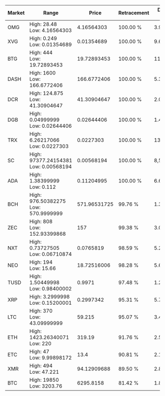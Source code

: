 | Market | Range | Price| Retracement | Doubles to 50% |
| --- | --- | --- | --- | --- |
| OMG | High: 28.48<br />Low: 4.16564303 | 4.16564303 | 100.00 % | 3.92 |
| XVG | High: 0.249<br />Low: 0.01354689 | 0.01354689 | 100.00 % | 9.69 |
| BTG | High: 444<br />Low: 19.72893453 | 19.72893453 | 100.00 % | 11.75 |
| DASH | High: 1600<br />Low: 166.6772406 | 166.6772406 | 100.00 % | 5.30 |
| DCR | High: 124.875<br />Low: 41.30904647 | 41.30904647 | 100.00 % | 2.01 |
| DGB | High: 0.04999999<br />Low: 0.02644406 | 0.02644406 | 100.00 % | 1.45 |
| TRX | High: 6.26217066<br />Low: 0.0227303 | 0.0227303 | 100.00 % | 138.25 |
| SC | High: 97377.24154381<br />Low: 0.00568194 | 0.00568194 | 100.00 % | 8,569,014.04 |
| ADA | High: 1.38399999<br />Low: 0.112 | 0.11204995 | 100.00 % | 6.68 |
| BCH | High: 976.50382275<br />Low: 570.9999999 | 571.96531725 | 99.76 % | 1.35 |
| ZEC | High: 808<br />Low: 152.93399868 | 157 | 99.38 % | 3.06 |
| NXT | High: 0.73727505<br />Low: 0.06710874 | 0.0765819 | 98.59 % | 5.25 |
| NEO | High: 194<br />Low: 15.66 | 18.72516006 | 98.28 % | 5.60 |
| TUSD | High: 1.50449998<br />Low: 0.98400002 | 0.9971 | 97.48 % | 1.25 |
| XRP | High: 3.2999998<br />Low: 0.15200001 | 0.2997342 | 95.31 % | 5.76 |
| LTC | High: 370<br />Low: 43.09999999 | 59.215 | 95.07 % | 3.49 |
| ETH | High: 1423.26340071<br />Low: 220 | 319.19 | 91.76 % | 2.57 |
| ETC | High: 47<br />Low: 9.99898172 | 13.4 | 90.81 % | 2.13 |
| XMR | High: 494<br />Low: 47.221 | 94.12909688 | 89.50 % | 2.87 |
| BTC | High: 19850<br />Low: 3203.76 | 6295.8158 | 81.42 % | 1.83 |
